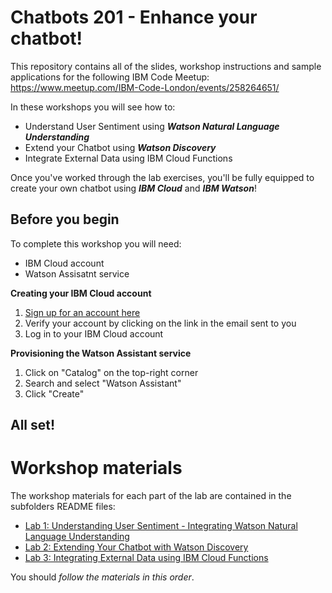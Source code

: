 # Chatbots 201 - Enhance your chatbot! 

This repository contains all of the slides, workshop instructions and sample applications for the following IBM Code Meetup: https://www.meetup.com/IBM-Code-London/events/258264651/

In these workshops you will see how to:
- Understand User Sentiment using _**Watson Natural Language Understanding**_
- Extend your Chatbot using _**Watson Discovery**_
- Integrate External Data using IBM Cloud Functions

Once you've worked through the lab exercises, you'll be fully equipped to create your own chatbot using _**IBM Cloud**_ and _**IBM Watson**_!

## Before you begin

To complete this workshop you will need:
- IBM Cloud account
- Watson Assisatnt service

**Creating your IBM Cloud account**

1. [Sign up for an account here](cloud.ibm.com)
2. Verify your account by clicking on the link in the email sent to you
3. Log in to your IBM Cloud account

**Provisioning the Watson Assistant service**
1. Click on "Catalog" on the top-right corner
2. Search and select "Watson Assistant" 
3. Click "Create"

## All set!

# Workshop materials
The workshop materials for each part of the lab are contained in the subfolders README files:
* [Lab 1: Understanding User Sentiment - Integrating Watson Natural Language Understanding](./4-Sentiment)
* [Lab 2: Extending Your Chatbot with Watson Discovery](./5-Discovery)
* [Lab 3: Integrating External Data using IBM Cloud Functions](./6-External)

You should _follow the materials in this order_.  